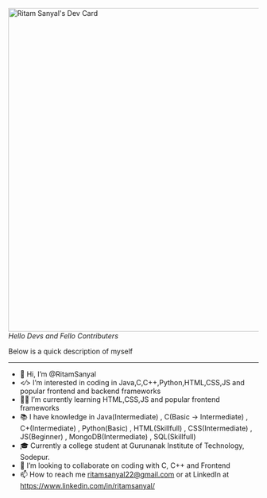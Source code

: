 <a href="https://app.daily.dev/ritamsanyal"><img src="https://api.daily.dev/devcards/v2/Lj0GPuaWjUEM2APIuXeLz.png?r=yq2&type=wide" width="652" alt="Ritam Sanyal's Dev Card"/></a>
*Hello Devs and Fello Contributers*

Below is a quick description of myself

--------------------
- 👋 Hi, I’m @RitamSanyal
- <⁄> I’m interested in coding in Java,C,C++,Python,HTML,CSS,JS and popular frontend and backend frameworks
- 👨‍💻 I’m currently learning HTML,CSS,JS and popular frontend frameworks
- 📚 I have knowledge in Java(Intermediate) , C(Basic -> Intermediate) , C+(Intermediate) , Python(Basic) , HTML(Skillfull) , CSS(Intermediate) , JS(Beginner) , MongoDB(Intermediate) , SQL(Skillfull)
- 🎓 Currently a college student at Gurunanak Institute of Technology, Sodepur.
- 💞️ I’m looking to collaborate on coding with C, C++ and Frontend
- 📫 How to reach me ritamsanyal22@gmail.com or at LinkedIn at https://www.linkedin.com/in/ritamsanyal/

<!---
RitamSanyal/RitamSanyal is a ✨ special ✨ repository because its `README.md` (this file) appears on your GitHub profile.
You can click the Preview link to take a look at your changes.
--->
